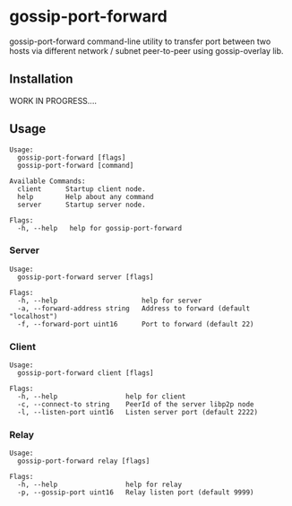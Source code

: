 # gossip-port-forward

gossip-port-forward command-line utility to transfer port between two hosts via different network / subnet peer-to-peer using gossip-overlay lib.

## Installation

WORK IN PROGRESS....

## Usage

```
Usage:
  gossip-port-forward [flags]
  gossip-port-forward [command]

Available Commands:
  client      Startup client node.
  help        Help about any command
  server      Startup server node.

Flags:
  -h, --help   help for gossip-port-forward
```

### Server

```
Usage:
  gossip-port-forward server [flags]

Flags:
  -h, --help                     help for server
  -a, --forward-address string   Address to forward (default "localhost")
  -f, --forward-port uint16      Port to forward (default 22)
```

### Client

```
Usage:
  gossip-port-forward client [flags]

Flags:
  -h, --help                 help for client
  -c, --connect-to string    PeerId of the server libp2p node
  -l, --listen-port uint16   Listen server port (default 2222)
```

### Relay

```
Usage:
  gossip-port-forward relay [flags]

Flags:
  -h, --help                 help for relay
  -p, --gossip-port uint16   Relay listen port (default 9999)
```
